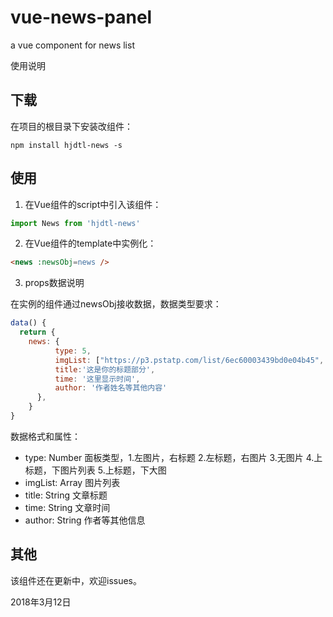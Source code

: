 # vue-news-panel
a vue component for news list

使用说明
## 下载
在项目的根目录下安装改组件：

```npm
npm install hjdtl-news -s
```

## 使用
1. 在Vue组件的script中引入该组件：

```javascript
import News from 'hjdtl-news'
```

2. 在Vue组件的template中实例化：

```html 
<news :newsObj=news />
```

3. props数据说明

在实例的组件通过newsObj接收数据，数据类型要求：
```javascript
data() {
  return {
    news: {
          type: 5,
          imgList: ["https://p3.pstatp.com/list/6ec60003439bd0e04b45", "https://p3.pstatp.com/list/6ec60003439bd0e04b45", "https://p3.pstatp.com/list/6ec60003439bd0e04b45"],
          title:'这是你的标题部分',
          time: '这里显示时间',
          author: '作者姓名等其他内容'
      },
    }
}
```

数据格式和属性：

- type: Number 面板类型，1.左图片，右标题 2.左标题，右图片 3.无图片 4.上标题，下图片列表 5.上标题，下大图
- imgList: Array 图片列表
- title: String 文章标题
- time: String 文章时间
- author: String 作者等其他信息

## 其他

该组件还在更新中，欢迎issues。

2018年3月12日
